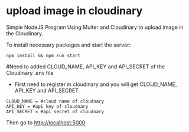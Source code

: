 # upload image in cloudinary

Simple NodeJS Program Using Multer and Cloudinary to upload image in the Cloudinary. 

To install necessary packages and start the server: 
    
    npm install && npm run start

#Need to added CLOUD_NAME, API_KEY and API_SECRET of the Cloudinary .env file

* First need to register in cloudinary and you will get CLOUD_NAME, API_KEY and API_SECRET 

```
CLOUD_NAME = #cloud name of cloudnary
API_KEY = #api key of cloudnary
API_SECRET = #api secret of cloudnary
```
Then go to [http://localhost:5000](http://localhost:5000/api/upload)